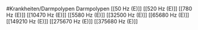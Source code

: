 #Krankheiten/Darmpolypen
Darmpolypen
[[50 Hz (E)]]
[[520 Hz (E)]]
[[780 Hz (E)]]
[[10470 Hz (E)]]
[[5580 Hz (E)]]
[[32500 Hz (E)]]
[[65680 Hz (E)]]
[[149210 Hz (E)]]
[[275670 Hz (E)]]
[[375680 Hz (E)]]